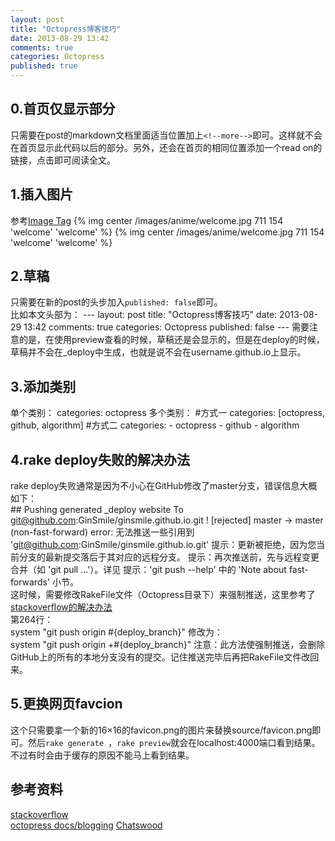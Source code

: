 ```yaml
---
layout: post
title: "Octopress博客技巧"
date: 2013-08-29 13:42
comments: true
categories: Octopress
published: true
---
```




0.首页仅显示部分
----------------------------------------
只需要在post的markdown文档里面适当位置加上`<!--more-->`即可。这样就不会在首页显示此代码以后的部分。另外，还会在首页的相同位置添加一个read on的链接，点击即可阅读全文。  

1.插入图片
--------------------------------------------
参考[Image Tag](http://octopress.org/docs/plugins/image-tag/)
    {% img center /images/anime/welcome.jpg 711 154 'welcome' 'welcome' %}
{% img center /images/anime/welcome.jpg 711 154 'welcome' 'welcome' %}   

<!--more-->
2.草稿
-----------------------------------
只需要在新的post的头步加入`published: false`即可。    
比如本文头部为：
    ---
    layout: post
    title: "Octopress博客技巧"
    date: 2013-08-29 13:42
    comments: true
    categories: Octopress
    published: false
    ---
需要注意的是，在使用preview查看的时候，草稿还是会显示的，但是在deploy的时候，草稿并不会在_deploy中生成，也就是说不会在username.github.io上显示。


3.添加类别
----------------------------------------------
单个类别：
    categories: octopress
多个类别：
    #方式一
    categories: [octopress, github, algorithm]
    #方式二
    categories:
    - octopress
    - github
    - algorithm




4.rake deploy失败的解决办法
----------------------------------------------------
rake deploy失败通常是因为不小心在GitHub修改了master分支，错误信息大概如下：    
    ## Pushing generated _deploy website
    To git@github.com:GinSmile/ginsmile.github.io.git
     ! [rejected]        master -> master (non-fast-forward)
    error: 无法推送一些引用到 'git@github.com:GinSmile/ginsmile.github.io.git'
    提示：更新被拒绝，因为您当前分支的最新提交落后于其对应的远程分支。
    提示：再次推送前，先与远程变更合并（如 'git pull ...'）。详见
    提示：'git push --help' 中的 'Note about fast-forwards' 小节。    
这时候，需要修改RakeFile文件（Octopress目录下）来强制推送，这里参考了[stackoverflow的解决办法](http://stackoverflow.com/questions/17609453/rake-gen-deploy-rejected-in-octopress)  
第264行：     
    system "git push origin #{deploy_branch}"
修改为：   
    system "git push origin +#{deploy_branch}"
注意：此方法使强制推送，会删除GitHub上的所有的本地分支没有的提交。记住推送完毕后再把RakeFile文件改回来。

5.更换网页favcion
---------------------------------------
这个只需要拿一个新的16×16的favicon.png的图片来替换source/favicon.png即可。然后`rake generate
`，`rake preview`就会在localhost:4000端口看到结果。不过有时会由于缓存的原因不能马上看到结果。

参考资料
----------------------------------
[stackoverflow](http://stackoverflow.com/questions/17609453/rake-gen-deploy-rejected-in-octopress)  
[octopress docs/blogging](http://octopress.org/docs/blogging/)
[Chatswood](http://blog.chatswood.org.uk/)

